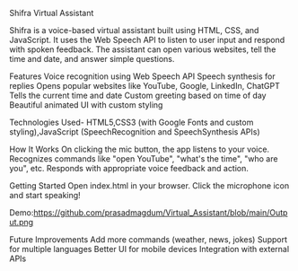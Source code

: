 Shifra Virtual Assistant

Shifra is a voice-based virtual assistant built using HTML, CSS, and JavaScript. It uses the Web Speech API to listen to user input and respond with spoken feedback. The assistant can open various websites, tell the time and date, and answer simple questions.

Features
Voice recognition using Web Speech API
Speech synthesis for replies
Opens popular websites like YouTube, Google, LinkedIn, ChatGPT
Tells the current time and date
Custom greeting based on time of day
Beautiful animated UI with custom styling

Technologies Used- HTML5,CSS3 (with Google Fonts and custom styling),JavaScript (SpeechRecognition and SpeechSynthesis APIs)

How It Works
On clicking the mic button, the app listens to your voice.
Recognizes commands like "open YouTube", "what's the time", "who are you", etc.
Responds with appropriate voice feedback and action.

Getting Started
Open index.html in your browser.
Click the microphone icon and start speaking!

Demo:https://github.com/prasadmagdum/Virtual_Assistant/blob/main/Output.png

Future Improvements
Add more commands (weather, news, jokes)
Support for multiple languages
Better UI for mobile devices
Integration with external APIs
